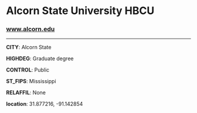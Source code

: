 # Alcorn State University HBCU
### www.alcorn.edu
---
**CITY**: Alcorn State

**HIGHDEG**: Graduate degree

**CONTROL**: Public

**ST_FIPS**: Mississippi

**RELAFFIL**: None

**location**: 31.877216, -91.142854